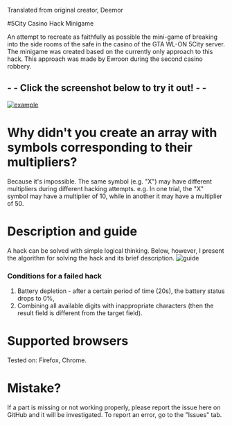 Translated from original creator, Deemor

#5City Casino Hack Minigame

An attempt to recreate as faithfully as possible the mini-game of breaking into the side rooms of the safe in the casino of the GTA WL-ON 5City server.
The minigame was created based on the currently only approach to this hack. This approach was made by Ewroon during the second casino robbery.
## - - Click the screenshot below to try it out! - -

[![example](https://user-images.githubusercontent.com/90990679/133932960-32db9b91-c72f-4c73-aef3-69b07a6439a0.png)](https://deemor.github.io/minigameVolt/)

# Why didn't you create an array with symbols corresponding to their multipliers?
Because it's impossible.
The same symbol (e.g. "X") may have different multipliers during different hacking attempts.
e.g.
In one trial, the "X" symbol may have a multiplier of 10, while in another it may have a multiplier of 50.

# Description and guide
A hack can be solved with simple logical thinking. Below, however, I present the algorithm for solving the hack and its brief description.
![guide](https://user-images.githubusercontent.com/90990679/133933206-731f7a9b-d8be-4e49-853e-fd838f43bbf1.png)

### Conditions for a failed hack
1. Battery depletion - after a certain period of time (20s), the battery status drops to 0%,
2. Combining all available digits with inappropriate characters (then the result field is different from the target field).

# Supported browsers
Tested on: Firefox, Chrome.


# Mistake?
If a part is missing or not working properly, please report the issue here on GitHub and it will be investigated.
To report an error, go to the "Issues" tab.
